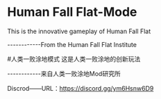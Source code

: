 # Human Fall Flat-Mode
This is the innovative gameplay of Human Fall Flat 

------------From the Human Fall Flat Institute


#人类一败涂地模式
这是人类一败涂地的创新玩法

------------来自人类一败涂地Mod研究所

Discrod——URL：https://discord.gg/ym6Hsnw6D9
